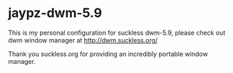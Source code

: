 # jaypz-dwm-5.9

This is my personal configuration for suckless dwm-5.9, please check out dwm window manager at http://dwm.suckless.org/

Thank you suckless.org for providing an incredibly portable window manager.
